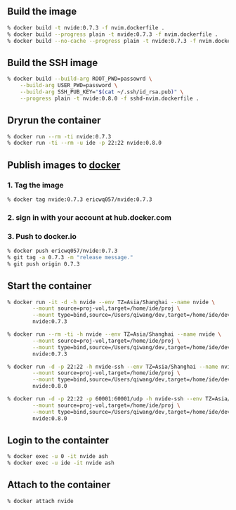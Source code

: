 ## Build the image

```sh
% docker build -t nvide:0.7.3 -f nvim.dockerfile .
% docker build --progress plain -t nvide:0.7.3 -f nvim.dockerfile .
% docker build --no-cache --progress plain -t nvide:0.7.3 -f nvim.dockerfile .
```

## Build the SSH image

```sh
% docker build --build-arg ROOT_PWD=passowrd \
	--build-arg USER_PWD=password \
	--build-arg SSH_PUB_KEY="$(cat ~/.ssh/id_rsa.pub)" \
	--progress plain -t nvide:0.8.0 -f sshd-nvim.dockerfile .
```

## Dryrun the container

```sh
% docker run --rm -ti nvide:0.7.3
% docker run -ti --rm -u ide -p 22:22 nvide:0.8.0
```

## Publish images to [docker](hub.docker.com)

### 1. Tag the image

```sh
% docker tag nvide:0.7.3 ericwq057/nvide:0.7.3
```

### 2. sign in with your account at hub.docker.com

### 3. Push to docker.io

```sh
% docker push ericwq057/nvide:0.7.3
% git tag -a 0.7.3 -m "release message."
% git push origin 0.7.3
```

## Start the container

```sh
% docker run -it -d -h nvide --env TZ=Asia/Shanghai --name nvide \
        --mount source=proj-vol,target=/home/ide/proj \
        --mount type=bind,source=/Users/qiwang/dev,target=/home/ide/develop \
        nvide:0.7.3

% docker run --rm -ti -h nvide --env TZ=Asia/Shanghai --name nvide \
        --mount source=proj-vol,target=/home/ide/proj \
        --mount type=bind,source=/Users/qiwang/dev,target=/home/ide/develop \
        nvide:0.7.3

% docker run -d -p 22:22 -h nvide-ssh --env TZ=Asia/Shanghai --name nvide-ssh \
        --mount source=proj-vol,target=/home/ide/proj \
        --mount type=bind,source=/Users/qiwang/dev,target=/home/ide/develop \
        nvide:0.8.0

% docker run -d -p 22:22 -p 60001:60001/udp -h nvide-ssh --env TZ=Asia/Shanghai --name nvide-ssh \
        --mount source=proj-vol,target=/home/ide/proj \
        --mount type=bind,source=/Users/qiwang/dev,target=/home/ide/develop \
        nvide:0.8.0
```

## Login to the containter

```sh
% docker exec -u 0 -it nvide ash
% docker exec -u ide -it nvide ash
```

## Attach to the container

```
% docker attach nvide
```
